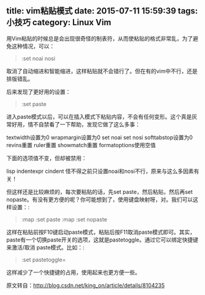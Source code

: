 title: vim粘贴模式
date: 2015-07-11 15:59:39
tags: 小技巧
category: Linux Vim
---

用Vim粘贴的时候总是会出现很奇怪的制表符，从而使粘贴的格式非常乱，为了避免这种情况，可以：
>:set noai nosi

取消了自动缩进和智能缩进，这样粘贴就不会错行了。但在有的vim中不行，还是排版错乱。

后来发现了更好用的设置：
>:set paste

进入paste模式以后，可以在插入模式下粘贴内容，不会有任何变形。这个真是灰常好用，情不自禁看了一下帮助，发现它做了这么多事：
<!-- more -->

textwidth设置为0
wrapmargin设置为0
set noai
set nosi
softtabstop设置为0
revins重置
ruler重置
showmatch重置
formatoptions使用空值

下面的选项值不变，但却被禁用：

lisp
indentexpr
cindent
怪不得之前只设置noai和nosi不行，原来与这么多因素有关！

但这样还是比较麻烦的，每次要粘贴的话，先set paste，然后粘贴，然后再set nopaste。有没有更方便的呢？你可能想到了，使用键盘映射呀，对。我们可以这样设置：:
>:map <F10> :set paste<CR>
>:map <F11> :set nopaste<CR>

这样在粘贴前按F10键启动paste模式，粘贴后按F11取消paste模式即可。其实，paste有一个切换paste开关的选项，这就是pastetoggle。通过它可以绑定快捷键来激活/取消 paste模式。比如：:
>:set pastetoggle=<F11>

这样减少了一个快捷键的占用，使用起来也更方便一些。

原文转自：http://blog.csdn.net/king_on/article/details/8104235
